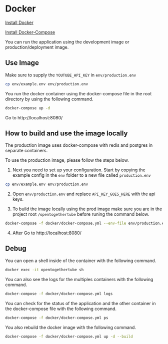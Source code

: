 # Docker

[Install Docker](https://docs.docker.com/install/)

[Install Docker-Compose](https://docs.docker.com/compose/install/)

You can run the application using the development image or production/deployment image.

## Use Image

Make sure to supply the `YOUTUBE_API_KEY` in `env/production.env`

```bash
cp env/example.env env/production.env
```

You run the docker container using the docker-compose file in the root directory by using the following command.

```bash
docker-compose up -d
```

Go to http://localhost:8080/

## How to build and use the image locally

The production image uses docker-compose with redis and postgres in separate containers.

To use the production image, please follow the steps below.

1. Next you need to set up your configuration. Start by copying the example
   config in the `env` folder to a new file called `production.env`

```bash
cp env/example.env env/production.env
```

2. Open `env/production.env` and replace `API_KEY_GOES_HERE` with the api keys.

3. To build the image locally using the prod image make sure you are in the project root `/opentogethertube`
   before runing the command below.

```bash
docker-compose -f docker/docker-compose.yml --env-file env/production.env up -d
```

4. After Go to http://localhost:8080/

## Debug

You can open a shell inside of the container with the following command.

```bash
docker exec -it opentogethertube sh
```

You can also see the logs for the multiples containers with the following command.

```bash
docker-compose -f docker/docker-compose.yml logs
```

You can check for the status of the application and the other container in the docker-compose file with the following command.

```bash
docker-compose -f docker/docker-compose.yml ps
```

You also rebuild the docker image with the following command.

```bash
docker-compose -f docker/docker-compose.yml up -d --build
```

